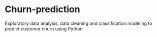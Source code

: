# Churn-prediction
Exploratory data analysis, data cleaning and classification modeling to predict customer churn using Python 
